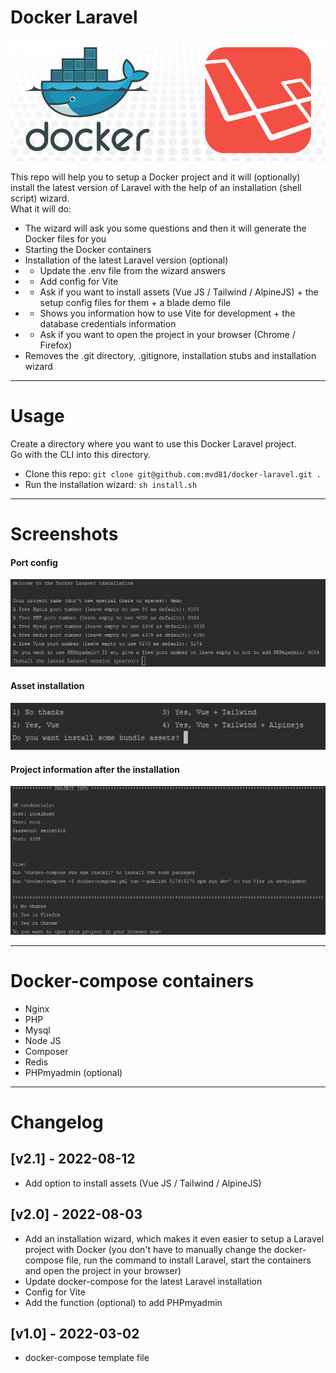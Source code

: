 # Docker Laravel

<img alt="header image" src="stubs/docker-laravel-header.png" width="" />

This repo will help you to setup a Docker project and it will (optionally) install the latest version of Laravel with the help of an installation (shell script) wizard.  
What it will do:
* The wizard will ask you some questions and then it will generate the Docker files for you
* Starting the Docker containers
* Installation of the latest Laravel version (optional)
* * Update the .env file from the wizard answers
* * Add config for Vite
* * Ask if you want to install assets (Vue JS / Tailwind / AlpineJS) + the setup config files for them + a blade demo file
* * Shows you information how to use Vite for development + the database credentials information
* * Ask if you want to open the project in your browser (Chrome / Firefox)
* Removes the .git directory, .gitignore, installation stubs and installation wizard

----

# Usage

Create a directory where you want to use this Docker Laravel project.  
Go with the CLI into this directory.

* Clone this repo: ```git clone git@github.com:mvd81/docker-laravel.git .```
* Run the installation wizard: ```sh install.sh```


----

# Screenshots

#### Port config
<img alt="Installation wizard" src="stubs/wizard-1.png" width="" />

#### Asset installation
<img alt="Asset installation" src="stubs/wizard-3.png" width="" />

#### Project information after the installation
<img alt="Project information after the installation" src="stubs/wizard-2.png" width="" />

-----

# Docker-compose containers

* Nginx
* PHP
* Mysql
* Node JS
* Composer
* Redis
* PHPmyadmin (optional)

----

# Changelog

## [v2.1] - 2022-08-12

* Add option to install assets (Vue JS / Tailwind / AlpineJS) 

## [v2.0] - 2022-08-03

* Add an installation wizard, which makes it even easier to setup a Laravel project with Docker (you don't have to manually change the docker-compose file, run the command to install Laravel, start the containers and open the project in your browser)
* Update docker-compose for the latest Laravel installation
* Config for Vite
* Add the function (optional) to add PHPmyadmin

## [v1.0] - 2022-03-02
* docker-compose template file

